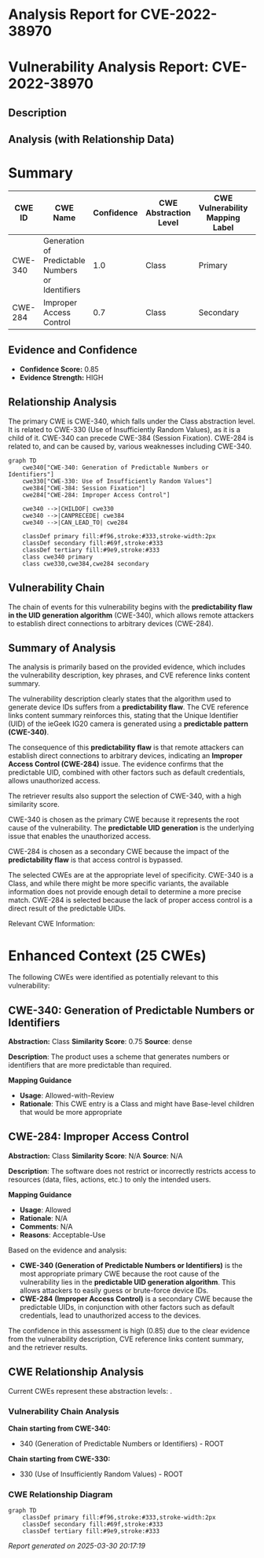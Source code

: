 # Analysis Report for CVE-2022-38970

# Vulnerability Analysis Report: CVE-2022-38970

## Description



## Analysis (with Relationship Data)

# Summary
| CWE ID | CWE Name | Confidence | CWE Abstraction Level | CWE Vulnerability Mapping Label | CWE-Vulnerability Mapping Notes |
|---|---|---|---|---|---|
| CWE-340 | Generation of Predictable Numbers or Identifiers | 1.0 | Class | Primary | Allowed-with-Review |
| CWE-284 | Improper Access Control | 0.7 | Class | Secondary | Allowed |

## Evidence and Confidence

*   **Confidence Score:** 0.85
*   **Evidence Strength:** HIGH

## Relationship Analysis
The primary CWE is CWE-340, which falls under the Class abstraction level. It is related to CWE-330 (Use of Insufficiently Random Values), as it is a child of it. CWE-340 can precede CWE-384 (Session Fixation). CWE-284 is related to, and can be caused by, various weaknesses including CWE-340.

```mermaid
graph TD
    cwe340["CWE-340: Generation of Predictable Numbers or Identifiers"]
    cwe330["CWE-330: Use of Insufficiently Random Values"]
    cwe384["CWE-384: Session Fixation"]
    cwe284["CWE-284: Improper Access Control"]

    cwe340 -->|CHILDOF| cwe330
    cwe340 -->|CANPRECEDE| cwe384
    cwe340 -->|CAN_LEAD_TO| cwe284
    
    classDef primary fill:#f96,stroke:#333,stroke-width:2px
    classDef secondary fill:#69f,stroke:#333
    classDef tertiary fill:#9e9,stroke:#333
    class cwe340 primary
    class cwe330,cwe384,cwe284 secondary
```

## Vulnerability Chain
The chain of events for this vulnerability begins with the **predictability flaw in the UID generation algorithm** (CWE-340), which allows remote attackers to establish direct connections to arbitrary devices (CWE-284).

## Summary of Analysis
The analysis is primarily based on the provided evidence, which includes the vulnerability description, key phrases, and CVE reference links content summary.

The vulnerability description clearly states that the algorithm used to generate device IDs suffers from a **predictability flaw**. The CVE reference links content summary reinforces this, stating that the Unique Identifier (UID) of the ieGeek IG20 camera is generated using a **predictable pattern (CWE-340)**.

The consequence of this **predictability flaw** is that remote attackers can establish direct connections to arbitrary devices, indicating an **Improper Access Control (CWE-284)** issue. The evidence confirms that the predictable UID, combined with other factors such as default credentials, allows unauthorized access.

The retriever results also support the selection of CWE-340, with a high similarity score.

CWE-340 is chosen as the primary CWE because it represents the root cause of the vulnerability. The **predictable UID generation** is the underlying issue that enables the unauthorized access.

CWE-284 is chosen as a secondary CWE because the impact of the **predictability flaw** is that access control is bypassed.

The selected CWEs are at the appropriate level of specificity. CWE-340 is a Class, and while there might be more specific variants, the available information does not provide enough detail to determine a more precise match. CWE-284 is selected because the lack of proper access control is a direct result of the predictable UIDs.

Relevant CWE Information:

# Enhanced Context (25 CWEs)
The following CWEs were identified as potentially relevant to this vulnerability:

## CWE-340: Generation of Predictable Numbers or Identifiers
**Abstraction:** Class
**Similarity Score**: 0.75
**Source**: dense

**Description**:
The product uses a scheme that generates numbers or identifiers that are more predictable than required.

**Mapping Guidance**
- **Usage**: Allowed-with-Review
- **Rationale**: This CWE entry is a Class and might have Base-level children that would be more appropriate

## CWE-284: Improper Access Control
**Abstraction:** Class
**Similarity Score**: N/A
**Source**: N/A

**Description**:
The software does not restrict or incorrectly restricts access to resources (data, files, actions, etc.) to only the intended users.

**Mapping Guidance**
- **Usage**: Allowed
- **Rationale**: N/A
- **Comments**: N/A
- **Reasons**: Acceptable-Use

Based on the evidence and analysis:

*   **CWE-340 (Generation of Predictable Numbers or Identifiers)** is the most appropriate primary CWE because the root cause of the vulnerability lies in the **predictable UID generation algorithm**. This allows attackers to easily guess or brute-force device IDs.
*   **CWE-284 (Improper Access Control)** is a secondary CWE because the predictable UIDs, in conjunction with other factors such as default credentials, lead to unauthorized access to the devices.

The confidence in this assessment is high (0.85) due to the clear evidence from the vulnerability description, CVE reference links content summary, and the retriever results.


## CWE Relationship Analysis

Current CWEs represent these abstraction levels: .


### Vulnerability Chain Analysis

**Chain starting from CWE-340:**
- 340 (Generation of Predictable Numbers or Identifiers) - ROOT


**Chain starting from CWE-330:**
- 330 (Use of Insufficiently Random Values) - ROOT



### CWE Relationship Diagram

```mermaid
graph TD
    classDef primary fill:#f96,stroke:#333,stroke-width:2px
    classDef secondary fill:#69f,stroke:#333
    classDef tertiary fill:#9e9,stroke:#333
```



*Report generated on 2025-03-30 20:17:19*
